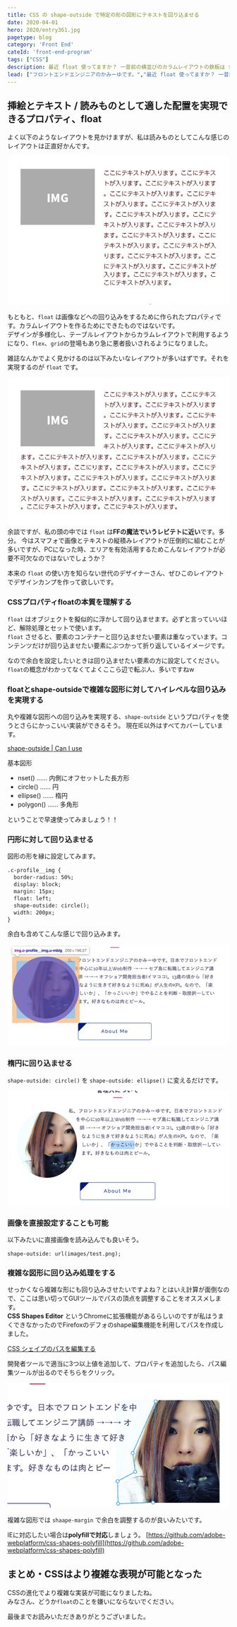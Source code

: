 ```yaml
---
title: CSS の shape-outside で特定の形の図形にテキストを回り込ませる
date: 2020-04-01
hero: 2020/entry361.jpg
pagetype: blog
category: 'Front End'
cateId: 'front-end-program'
tags: ["CSS"]
description: 最近 float 使ってますか？ 一昔前の横並びのカラムレイアウトの鉄板は float と クリアフィックス でした。 今は grid や flex の登場でめっちゃ毛嫌いされている float の使い道と四角以外の図形へのオサレな回り込みをしてみましょう。
lead: ["フロントエンドエンジニアのかみーゆです。","最近 float 使ってますか？ 一昔前の横並びのカラムレイアウトの鉄板は float と クリアフィックス でした。 今は grid や flex の登場でめっちゃ毛嫌いされている float の使い道と四角以外の図形へのオサレな回り込みをしてみましょう。"]
---
```


## 挿絵とテキスト / 読みものとして適した配置を実現できるプロパティ、float
よく以下のようなレイアウトを見かけますが、私は読みものとしてこんな感じのレイアウトは正直好かんです。

![挿絵とテキスト / 読みものとして適した配置を実現できるプロパティ、float](./images/2020/04/entry361-1.jpg)

もともと、`float` は画像などへの回り込みをするために作られたプロパティです。カラムレイアウトを作るためにできたものではないです。<br>
デザインが多様化し、テーブルレイアウトからカラムレイアウトで利用するようになり、`flex`、`grid`の登場もあり急に悪者扱いされるようになりました。

雑誌なんかでよく見かけるのは以下みたいなレイアウトが多いはずです。それを実現するのが `float` です。

![挿絵とテキスト / 読みものとして適した配置を実現できるプロパティ、float2](./images/2020/04/entry361-5.jpg)
余談ですが、私の頭の中では `float` は**FFの魔法でいうレビテトに近い**です。多分。
今はスマフォで画像とテキストの縦積みレイアウトが圧倒的に組むことが多いですが、PCになった時、エリアを有効活用するためこんなレイアウトが必要不可欠なのではないでしょうか？

本来の `float` の使い方を知らない世代のデザイナーさん、ぜひこのレイアウトでデザインカンプを作って欲しいです。

### CSSプロパティfloatの本質を理解する
`float` はオブジェクトを擬似的に浮かして回り込ませます。必ずと言っていいほど、解除処理とセットで使います。<br>
`float` させると、要素のコンテナーと回り込ませたい要素は重なっています。コンテンツだけが回り込ませたい要素にぶつかって折り返しているイメージです。

なので余白を設定したいときは回り込ませたい要素の方に設定してください。`float`の概念がわかってなくてよくここら辺で転ぶ人、多いですねw

### floatとshape-outsideで複雑な図形に対してハイレベルな回り込みを実現する
丸や複雑な図形への回り込みを実現する、`shape-outside` というプロパティを使うとさらにかっこいい実装ができるそう。
現在IE以外はすべてカバーしています。

[shape-outside | Can I use](http://caniuse.com/#search=shape-outside)

基本図形

* nset() …… 内側にオフセットした長方形
* circle() …… 円
* ellipse() …… 楕円
* polygon() …… 多角形

ということで早速使ってみましょう！！
### 円形に対して回り込ませる
図形の形を縁に設定してみます。
```
.c-profile__img {
  border-radius: 50%;
  display: block;
  margin: 15px;
  float: left;
  shape-outside: circle();
  width: 200px;
}
```
余白も含めてこんな感じで回り込みます。

![円形に対して回り込ませる](./images/2020/04/entry361-3.jpg)

### 楕円に回り込ませる
`shape-outside: circle()` を `shape-outside: ellipse()` に変えるだけです。

![楕円に回り込ませる](./images/2020/04/entry361-4.jpg)
### 画像を直接設定することも可能
以下みたいに直接画像を読み込んでも良いそう。

```
shape-outside: url(images/test.png);
```

### 複雑な図形に回り込み処理をする
せっかくなら複雑な形にも回り込みさせたいですよね？とはいえ計算が面倒なので、ここは思い切ってGUIツールでパスの頂点を調整することをオススメします。<br>
**CSS Shapes Editor** というChromeに拡張機能があるらしいのですが私はうまくできなかったのでFirefoxのデフォのshape編集機能を利用してパスを作成しました。

[CSS シェイプのパスを編集する](https://developer.mozilla.org/ja/docs/Tools/Page_Inspector/How_to/Edit_CSS_shapes)

開発者ツールで適当に3つ以上値を追加して、プロパティを追加したら、パス編集ツールが出るのでそちらをクリック。

![楕円に回り込ませる](./images/2020/04/entry361-2.jpg)

複雑な図形では `shaape-margin` で余白を調整するのが良いみたいです。

IEに対応したい場合は**polyfillで対応**しましょう。
[https://github.com/adobe-webplatform/css-shapes-polyfill](https://github.com/adobe-webplatform/css-shapes-polyfill)
## まとめ・CSSはより複雑な表現が可能となった
CSSの進化でより複雑な実装が可能になりましたね。<br>
みなさん、どうか`float`のことを嫌いにならないでください。

最後までお読みいただきありがとうございました。
